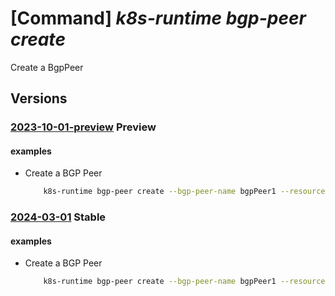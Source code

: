 # [Command] _k8s-runtime bgp-peer create_

Create a BgpPeer

## Versions

### [2023-10-01-preview](/Resources/mgmt-plane/L3tyZXNvdXJjZXVyaX0vcHJvdmlkZXJzL21pY3Jvc29mdC5rdWJlcm5ldGVzcnVudGltZS9iZ3BwZWVycy97fQ==/2023-10-01-preview.xml) **Preview**

<!-- mgmt-plane /{resourceuri}/providers/microsoft.kubernetesruntime/bgppeers/{} 2023-10-01-preview -->

#### examples

- Create a BGP Peer
    ```bash
        k8s-runtime bgp-peer create --bgp-peer-name bgpPeer1 --resource-uri subscriptions/00000000-1111-2222-3333-444444444444/resourceGroups/example/providers/Microsoft.Kubernetes/connectedClusters/cluster1 --my-asn 10000 --peer-asn 20000 --peer-address 192.168.50.1
    ```

### [2024-03-01](/Resources/mgmt-plane/L3tyZXNvdXJjZXVyaX0vcHJvdmlkZXJzL21pY3Jvc29mdC5rdWJlcm5ldGVzcnVudGltZS9iZ3BwZWVycy97fQ==/2024-03-01.xml) **Stable**

<!-- mgmt-plane /{resourceuri}/providers/microsoft.kubernetesruntime/bgppeers/{} 2024-03-01 -->

#### examples

- Create a BGP Peer
    ```bash
        k8s-runtime bgp-peer create --bgp-peer-name bgpPeer1 --resource-uri subscriptions/00000000-1111-2222-3333-444444444444/resourceGroups/example/providers/Microsoft.Kubernetes/connectedClusters/cluster1 --my-asn 10000 --peer-asn 20000 --peer-address 192.168.50.1
    ```
